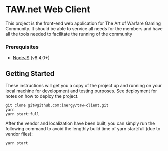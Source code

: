 # TAW.net Web Client

This project is the front-end web application for The Art of Warfare Gaming Community.
It should be able to service all needs for the members and have all the tools needed to facilitate the running of the community

### Prerequisites
* [NodeJS](https://nodejs.org) (v8.4.0+)

## Getting Started

These instructions will get you a copy of the project up and running on your local machine for development and testing purposes. See deployment for notes on how to deploy the project.

```
git clone git@github.com:inergy/taw-client.git
yarn
yarn start:full
```

After the vendor and localization have been built, you can simply run the following command to avoid the lengthly build time of yarn start:full (due to vendor files):

```
yarn start
```

